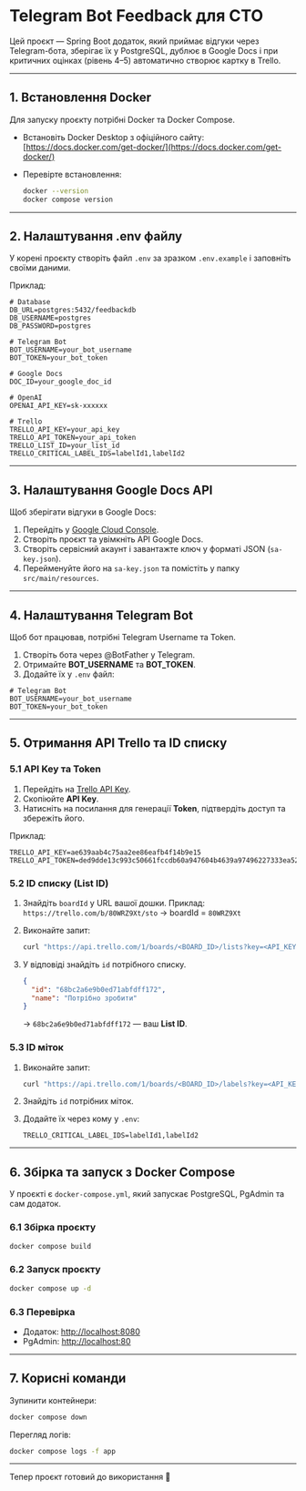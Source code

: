 # Telegram Bot Feedback для СТО

Цей проєкт — Spring Boot додаток, який приймає відгуки через Telegram-бота, зберігає їх у PostgreSQL, дублює в Google Docs і при критичних оцінках (рівень 4–5) автоматично створює картку в Trello.

---

## 1. Встановлення Docker

Для запуску проєкту потрібні Docker та Docker Compose.

* Встановіть Docker Desktop з офіційного сайту: [https://docs.docker.com/get-docker/](https://docs.docker.com/get-docker/)
* Перевірте встановлення:

  ```bash
  docker --version
  docker compose version
  ```

---

## 2. Налаштування .env файлу

У корені проєкту створіть файл `.env` за зразком `.env.example` і заповніть своїми даними.

Приклад:

```env
# Database
DB_URL=postgres:5432/feedbackdb
DB_USERNAME=postgres
DB_PASSWORD=postgres

# Telegram Bot
BOT_USERNAME=your_bot_username
BOT_TOKEN=your_bot_token

# Google Docs
DOC_ID=your_google_doc_id

# OpenAI
OPENAI_API_KEY=sk-xxxxxx

# Trello
TRELLO_API_KEY=your_api_key
TRELLO_API_TOKEN=your_api_token
TRELLO_LIST_ID=your_list_id
TRELLO_CRITICAL_LABEL_IDS=labelId1,labelId2
```

---
## 3. Налаштування Google Docs API

Щоб зберігати відгуки в Google Docs:

1. Перейдіть у [Google Cloud Console](https://console.cloud.google.com/).
2. Створіть проєкт та увімкніть API Google Docs.
3. Створіть сервісний акаунт і завантажте ключ у форматі JSON (`sa-key.json`).
4. Перейменуйте його на `sa-key.json` та помістіть у папку `src/main/resources`.

---

## 4. Налаштування Telegram Bot

Щоб бот працював, потрібні Telegram Username та Token.

1. Створіть бота через @BotFather у Telegram.
2. Отримайте **BOT\_USERNAME** та **BOT\_TOKEN**.
3. Додайте їх у `.env` файл:

```env
# Telegram Bot
BOT_USERNAME=your_bot_username
BOT_TOKEN=your_bot_token
```

---

## 5. Отримання API Trello та ID списку

### 5.1 API Key та Token

1. Перейдіть на [Trello API Key](https://trello.com/power-ups/admin/new).
2. Скопіюйте **API Key**.
3. Натисніть на посилання для генерації **Token**, підтвердіть доступ та збережіть його.

Приклад:

```env
TRELLO_API_KEY=ae639aab4c75aa2ee86eafb4f14b9e15
TRELLO_API_TOKEN=ded9dde13c993c50661fccdb60a947604b4639a97496227333ea528ed2c83930
```

### 5.2 ID списку (List ID)

1. Знайдіть `boardId` у URL вашої дошки.
   Приклад: `https://trello.com/b/80WRZ9Xt/sto` → boardId = `80WRZ9Xt`

2. Виконайте запит:

   ```bash
   curl "https://api.trello.com/1/boards/<BOARD_ID>/lists?key=<API_KEY>&token=<API_TOKEN>"
   ```

3. У відповіді знайдіть `id` потрібного списку.

   ```json
   {
     "id": "68bc2a6e9b0ed71abfdff172",
     "name": "Потрібно зробити"
   }
   ```

   → `68bc2a6e9b0ed71abfdff172` — ваш **List ID**.

### 5.3 ID міток

1. Виконайте запит:

   ```bash
   curl "https://api.trello.com/1/boards/<BOARD_ID>/labels?key=<API_KEY>&token=<API_TOKEN>"
   ```
2. Знайдіть `id` потрібних міток.
3. Додайте їх через кому у `.env`:

   ```env
   TRELLO_CRITICAL_LABEL_IDS=labelId1,labelId2
   ```

---

## 6. Збірка та запуск з Docker Compose

У проєкті є `docker-compose.yml`, який запускає PostgreSQL, PgAdmin та сам додаток.

### 6.1 Збірка проєкту

```bash
docker compose build
```

### 6.2 Запуск проєкту

```bash
docker compose up -d
```

### 6.3 Перевірка

* Додаток: [http://localhost:8080](http://localhost:8080)
* PgAdmin: [http://localhost:80](http://localhost:80)

---

## 7. Корисні команди

Зупинити контейнери:

```bash
docker compose down
```

Перегляд логів:

```bash
docker compose logs -f app
```

---

Тепер проєкт готовий до використання 🎉

